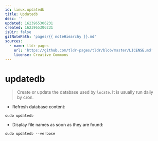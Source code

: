 ```yaml
---
id: linux.updatedb
title: Updatedb
desc: ''
updated: 1623965306231
created: 1623965306231
isDir: false
gitNotePath: 'pages/{{ noteHiearchy }}.md'
sources:
  - name: tldr-pages
    url: 'https://github.com/tldr-pages/tldr/blob/master/LICENSE.md'
    license: Creative Commons
---
```

# updatedb

> Create or update the database used by `locate`.
> It is usually run daily by cron.

- Refresh database content:

`sudo updatedb`

- Display file names as soon as they are found:

`sudo updatedb --verbose`

